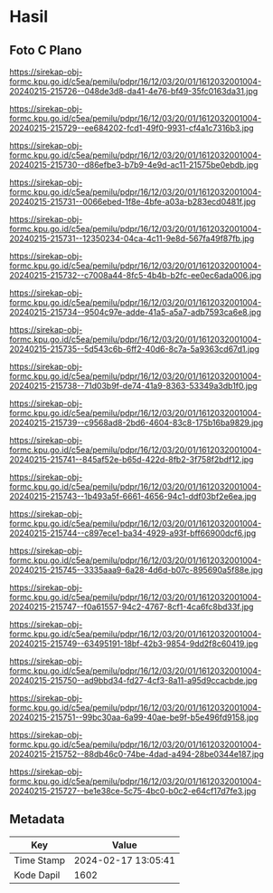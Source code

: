 # Hasil

## Foto C Plano

https://sirekap-obj-formc.kpu.go.id/c5ea/pemilu/pdpr/16/12/03/20/01/1612032001004-20240215-215726--048de3d8-da41-4e76-bf49-35fc0163da31.jpg

https://sirekap-obj-formc.kpu.go.id/c5ea/pemilu/pdpr/16/12/03/20/01/1612032001004-20240215-215729--ee684202-fcd1-49f0-9931-cf4a1c7316b3.jpg

https://sirekap-obj-formc.kpu.go.id/c5ea/pemilu/pdpr/16/12/03/20/01/1612032001004-20240215-215730--d86efbe3-b7b9-4e9d-ac11-21575be0ebdb.jpg

https://sirekap-obj-formc.kpu.go.id/c5ea/pemilu/pdpr/16/12/03/20/01/1612032001004-20240215-215731--0066ebed-1f8e-4bfe-a03a-b283ecd0481f.jpg

https://sirekap-obj-formc.kpu.go.id/c5ea/pemilu/pdpr/16/12/03/20/01/1612032001004-20240215-215731--12350234-04ca-4c11-9e8d-567fa49f87fb.jpg

https://sirekap-obj-formc.kpu.go.id/c5ea/pemilu/pdpr/16/12/03/20/01/1612032001004-20240215-215732--c7008a44-8fc5-4b4b-b2fc-ee0ec6ada006.jpg

https://sirekap-obj-formc.kpu.go.id/c5ea/pemilu/pdpr/16/12/03/20/01/1612032001004-20240215-215734--9504c97e-adde-41a5-a5a7-adb7593ca6e8.jpg

https://sirekap-obj-formc.kpu.go.id/c5ea/pemilu/pdpr/16/12/03/20/01/1612032001004-20240215-215735--5d543c6b-6ff2-40d6-8c7a-5a9363cd67d1.jpg

https://sirekap-obj-formc.kpu.go.id/c5ea/pemilu/pdpr/16/12/03/20/01/1612032001004-20240215-215738--71d03b9f-de74-41a9-8363-53349a3db1f0.jpg

https://sirekap-obj-formc.kpu.go.id/c5ea/pemilu/pdpr/16/12/03/20/01/1612032001004-20240215-215739--c9568ad8-2bd6-4604-83c8-175b16ba9829.jpg

https://sirekap-obj-formc.kpu.go.id/c5ea/pemilu/pdpr/16/12/03/20/01/1612032001004-20240215-215741--845af52e-b65d-422d-8fb2-3f758f2bdf12.jpg

https://sirekap-obj-formc.kpu.go.id/c5ea/pemilu/pdpr/16/12/03/20/01/1612032001004-20240215-215743--1b493a5f-6661-4656-94c1-ddf03bf2e6ea.jpg

https://sirekap-obj-formc.kpu.go.id/c5ea/pemilu/pdpr/16/12/03/20/01/1612032001004-20240215-215744--c897ece1-ba34-4929-a93f-bff66900dcf6.jpg

https://sirekap-obj-formc.kpu.go.id/c5ea/pemilu/pdpr/16/12/03/20/01/1612032001004-20240215-215745--3335aaa9-6a28-4d6d-b07c-895690a5f88e.jpg

https://sirekap-obj-formc.kpu.go.id/c5ea/pemilu/pdpr/16/12/03/20/01/1612032001004-20240215-215747--f0a61557-94c2-4767-8cf1-4ca6fc8bd33f.jpg

https://sirekap-obj-formc.kpu.go.id/c5ea/pemilu/pdpr/16/12/03/20/01/1612032001004-20240215-215749--63495191-18bf-42b3-9854-9dd2f8c60419.jpg

https://sirekap-obj-formc.kpu.go.id/c5ea/pemilu/pdpr/16/12/03/20/01/1612032001004-20240215-215750--ad9bbd34-fd27-4cf3-8a11-a95d9ccacbde.jpg

https://sirekap-obj-formc.kpu.go.id/c5ea/pemilu/pdpr/16/12/03/20/01/1612032001004-20240215-215751--99bc30aa-6a99-40ae-be9f-b5e496fd9158.jpg

https://sirekap-obj-formc.kpu.go.id/c5ea/pemilu/pdpr/16/12/03/20/01/1612032001004-20240215-215752--88db46c0-74be-4dad-a494-28be0344e187.jpg

https://sirekap-obj-formc.kpu.go.id/c5ea/pemilu/pdpr/16/12/03/20/01/1612032001004-20240215-215727--be1e38ce-5c75-4bc0-b0c2-e64cf17d7fe3.jpg


## Metadata

| Key        | Value               |
| ---------- | ------------------- |
| Time Stamp | 2024-02-17 13:05:41 |
| Kode Dapil | 1602                |



